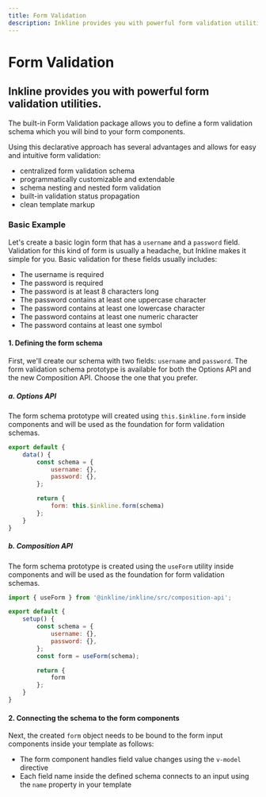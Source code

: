 ```yaml
---
title: Form Validation
description: Inkline provides you with powerful form validation utilities. 
---
```


<script setup>
import * as examples from './examples';
</script>

# Form Validation
## Inkline provides you with powerful form validation utilities. 

The built-in Form Validation package allows you to define a form validation schema which you will bind to your form components. 

Using this declarative approach has several advantages and allows for easy and intuitive form validation:
- centralized form validation schema
- programmatically customizable and extendable
- schema nesting and nested form validation
- built-in validation status propagation
- clean template markup

### Basic Example
Let's create a basic login form that has a `username` and a `password` field. Validation for this kind of form is usually a headache, but Inkline makes it simple for you. Basic validation for these fields usually includes:
- The username is required
- The password is required
- The password is at least 8 characters long
- The password contains at least one uppercase character
- The password contains at least one lowercase character 
- The password contains at least one numeric character 
- The password contains at least one symbol

#### 1. Defining the form schema
First, we'll create our schema with two fields: `username` and `password`. The form validation schema prototype is available for both the Options API and the new Composition API. Choose the one that you prefer. 

##### a. Options API
The form schema prototype will created using `this.$inkline.form` inside components and will be used as the foundation for form validation schemas.

~~~js
export default {
    data() {
        const schema = {
            username: {},
            password: {},
        };

        return {
            form: this.$inkline.form(schema)
        };   
    }       
}       
~~~
 
##### b. Composition API 

The form schema prototype is created using the `useForm` utility inside components and will be used as the foundation for form validation schemas.

~~~js
import { useForm } from '@inkline/inkline/src/composition-api';

export default {
    setup() {
        const schema = {
            username: {},
            password: {},
        };
        const form = useForm(schema);

        return {
            form
        };   
    }       
}       
~~~

#### 2. Connecting the schema to the form components

Next, the created `form` object needs to be bound to the form input components inside your template as follows:
 - The form component handles field value changes using the `v-model` directive
 - Each field name inside the defined schema connects to an input using the `name` property in your template

<example :component="examples.IFormValidationBasicBindingExample" :html="examples.IFormValidationBasicBindingExampleHTML" :js="examples.IFormValidationBasicBindingExampleJS"></example>

